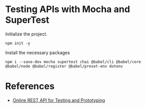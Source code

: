 # Testing APIs with Mocha and SuperTest

Initialize the project.
```
npm init -y
```

Install the necessary packages
```
npm i --save-dev mocha supertest chai @babel/cli @babel/core @babel/node @babel/register @babel/preset-env dotenv
```

# References

- [Online REST API for Testing and Prototyping](https://gorest.co.in/)